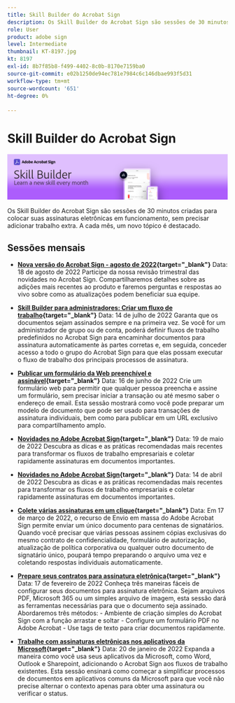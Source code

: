 ```yaml
---
title: Skill Builder do Acrobat Sign
description: Os Skill Builder do Acrobat Sign são sessões de 30 minutos criadas para colocar suas assinaturas eletrônicas em funcionamento, sem precisar adicionar trabalho extra
role: User
product: adobe sign
level: Intermediate
thumbnail: KT-8197.jpg
kt: 8197
exl-id: 8b7f85b8-f499-4402-8c0b-8170e7159ba0
source-git-commit: e02b1250de94ec781e7984c6c146dbae993f5d31
workflow-type: tm+mt
source-wordcount: '651'
ht-degree: 0%

---
```


# Skill Builder do Acrobat Sign

![Banner do Skill Builder](../assets/SB_Hero.png)

Os Skill Builder do Acrobat Sign são sessões de 30 minutos criadas para colocar suas assinaturas eletrônicas em funcionamento, sem precisar adicionar trabalho extra. A cada mês, um novo tópico é destacado.

## Sessões mensais

* **[Nova versão do Acrobat Sign - agosto de 2022](https://adobe-sign-skill-builder.joinus.adobeevents.com/attendease/networking/experience/06d8a836-4b51-426b-913e-189b23a82bd6/8b777e11-0e6d-45a8-b954-bbff5c887efc){target=&quot;_blank&quot;}**
Data: 18 de agosto de 2022 Participe da nossa revisão trimestral das novidades no Acrobat Sign. Compartilharemos detalhes sobre as adições mais recentes ao produto e faremos perguntas e respostas ao vivo sobre como as atualizações podem beneficiar sua equipe.

* **[Skill Builder para administradores: Criar um fluxo de trabalho](https://adobe-sign-skill-builder.joinus.adobeevents.com/attendease/networking/experience/83926d76-9959-4657-8b0c-f312835b46f6/aa1c9b21-1b16-4890-9c24-26dc630c4a95){target=&quot;_blank&quot;}**
Data: 14 de julho de 2022 Garanta que os documentos sejam assinados sempre e na primeira vez. Se você for um administrador de grupo ou de conta, poderá definir fluxos de trabalho predefinidos no Acrobat Sign para encaminhar documentos para assinatura automaticamente às partes corretas e, em seguida, conceder acesso a todo o grupo do Acrobat Sign para que elas possam executar o fluxo de trabalho dos principais processos de assinatura.

* **[Publicar um formulário da Web preenchível e assinável](https://adobe-sign-skill-builder.joinus.adobeevents.com/attendease/networking/experience/4499bc28-9f26-4b68-88a6-3815ebdff7cf/337fa9d6-c9d3-4bcc-b6d8-9c7580b9be40){target=&quot;_blank&quot;}**
Data: 16 de junho de 2022 Crie um formulário web para permitir que qualquer pessoa preencha e assine um formulário, sem precisar iniciar a transação ou até mesmo saber o endereço de email. Esta sessão mostrará como você pode preparar um modelo de documento que pode ser usado para transações de assinatura individuais, bem como para publicar em um URL exclusivo para compartilhamento amplo.

* **[Novidades no Adobe Acrobat Sign](https://adobe-sign-skill-builder.joinus.adobeevents.com/attendease/networking/experience/a51b7ffa-ccf1-41f7-a82c-27bf50d8eb5d/22ee6c72-b92e-43f8-9cc6-c177c9244fea){target=&quot;_blank&quot;}**
Data: 19 de maio de 2022 Descubra as dicas e as práticas recomendadas mais recentes para transformar os fluxos de trabalho empresariais e coletar rapidamente assinaturas em documentos importantes.

* **[Novidades no Adobe Acrobat Sign](https://adobe-sign-skill-builder.joinus.adobeevents.com/attendease/networking/experience/479894a1-131f-411d-b4c8-f699d72413bb/30619f65-b374-40db-85d1-0854dc48af0d){target=&quot;_blank&quot;}**
Data: 14 de abril de 2022 Descubra as dicas e as práticas recomendadas mais recentes para transformar os fluxos de trabalho empresariais e coletar rapidamente assinaturas em documentos importantes.

* **[Colete várias assinaturas em um clique](https://adobe-sign-skill-builder.joinus.adobeevents.com/attendease/networking/experience/44e4b483-7d05-44b3-b7e7-b265c9b84d07/2736bed0-b416-4578-ac3f-a57491f22c26){target=&quot;_blank&quot;}**
Data: Em 17 de março de 2022, o recurso de Envio em massa do Adobe Acrobat Sign permite enviar um único documento para centenas de signatários. Quando você precisar que várias pessoas assinem cópias exclusivas do mesmo contrato de confidencialidade, formulário de autorização, atualização de política corporativa ou qualquer outro documento de signatário único, poupará tempo preparando o arquivo uma vez e coletando respostas individuais automaticamente.

* **[Prepare seus contratos para assinatura eletrônica](https://adobe-sign-skill-builder.joinus.adobeevents.com/attendease/networking/experience/9024b058-ade1-420f-87f0-68bd5f6d527a/cf8b172f-b9df-41ef-bfce-e6d4b0c3ddf4){target=&quot;_blank&quot;}**
Data: 17 de fevereiro de 2022 Conheça três maneiras fáceis de configurar seus documentos para assinatura eletrônica. Sejam arquivos PDF, Microsoft 365 ou um simples arquivo de imagem, esta sessão dará as ferramentas necessárias para que o documento seja assinado. Abordaremos três métodos: - Ambiente de criação simples do Acrobat Sign com a função arrastar e soltar - Configure um formulário PDF no Adobe Acrobat - Use tags de texto para criar documentos rapidamente.

* **[Trabalhe com assinaturas eletrônicas nos aplicativos da Microsoft](https://adobe-sign-skill-builder.joinus.adobeevents.com/attendease/networking/experience/2dcd80a6-6335-4756-bbc8-3505fe99594b/866c4314-dc74-473b-9859-828801814e13){target=&quot;_blank&quot;}**
Data: 20 de janeiro de 2022 Expanda a maneira como você usa seus aplicativos da Microsoft, como Word, Outlook e Sharepoint, adicionando o Acrobat Sign aos fluxos de trabalho existentes. Esta sessão ensinará como começar a simplificar processos de documentos em aplicativos comuns da Microsoft para que você não precise alternar o contexto apenas para obter uma assinatura ou verificar o status.
